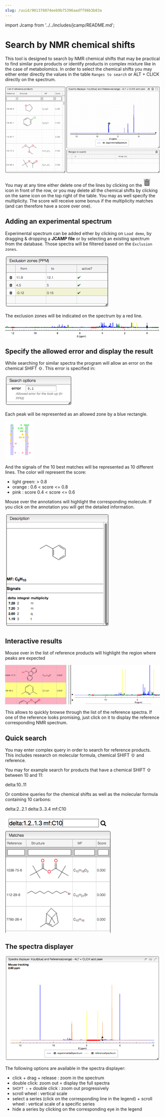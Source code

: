 ```yaml
---
slug: /uuid/901378074eeb9b75396aadff96b3b83a
---
```


import Jcamp from '../../includes/jcamp/README.md';

# Search by NMR chemical shifts

This tool is designed to search by NMR chemical shifts that may be practical to find similar pure products or identify products in complex mixture like in the case of metabolomics. In order to select the chemical shifts you may either enter directly the values in the table `Ranges to search` or ALT + CLICK directly on the spectrum.

![rangeSearch](images/range_search.gif)

You may at any time either delete one of the lines by clicking on the ![trash](images/trash_icon.png) icon in front of the row, or you may delete all the chemical shifts by clicking on the same icon on the top right of the table. You may as well specify the multiplicity. The score will receive some bonus if the multiplicity matches (and can therefore have a score over one).

## Adding an experimental spectrum

Experimental spectrum can be added either by clicking on `Load demo`, by dragging & dropping a **JCAMP file** or by selecting an existing spectrum from the database. Those spectra will be filtered based on the `Exclusion zones`.

<Jcamp/>

![](images/image3.png)

The exclusion zones will be indicated on the spectrum by a red line.

![](images/image5.png)

## Specify the allowed error and display the result

While searching for similar spectra the program will allow an error on the chemical SHIFT ⇧. This error is specified in:

![](images/image7.png)

Each peak will be represented as an allowed zone by a blue rectangle.

![](images/image8.png)

And the signals of the 10 best matches will be represented as 10 different lines. The color will represent the score:

- light green: > 0.8
- orange : 0.6 < score <= 0.8
- pink : score 0.4 < score <= 0.6

Mouse over the annotations will highlight the corresponding molecule. If you click on the annotation you will get the detailed information.

![](images/image4.png)

## Interactive results

Mouse over in the list of reference products will highlight the region where peaks are expected

![](images/image2.png)

This allows to quickly browse through the list of the reference spectra. If one of the reference looks promising, just click on it to display the reference corresponding NMR spectrum.

## Quick search

You may enter complex query in order to search for reference products. This includes research on molecular formula, chemical SHIFT ⇧ and reference.

You may for example search for products that have a chemical SHIFT ⇧ between 10 and 11:

delta:10..11

Or combine queries for the chemical shifts as well as the molecular formula containing 10 carbons:

delta:2..2.1 delta:3..3.4 mf:C10

![](images/image6.png)

## The spectra displayer

![](images/image1.png)

The following options are available in the spectra displayer:

- click + drag + release : zoom in the spectrum
- double click: zoom out = display the full spectra
- `SHIFT ⇧` + double click : zoom out progressively
- scroll wheel : vertical scale
- select a series (click on the corresponding line in the legend) + scroll wheel : vertical scale of a specific series
- hide a series by clicking on the corresponding eye in the legend
